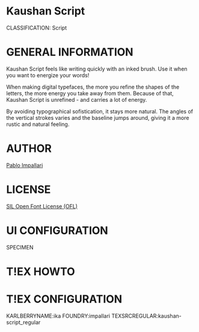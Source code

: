 Kaushan Script
===============
CLASSIFICATION: Script

GENERAL INFORMATION
===================
Kaushan Script feels like writing quickly with an inked brush.
Use it when you want to energize your words!

When making digital typefaces, the more you refine the shapes of the letters,
the more energy you take away from them.
Because of that, Kaushan Script is unrefined - and carries a lot of energy.

By avoiding typographical sofistication, it stays more natural.
The angles of the vertical strokes varies and the baseline jumps around,
giving it a more rustic and natural feeling.

AUTHOR
======
[Pablo Impallari](http://www.impallari.com)

LICENSE
=======
[SIL Open Font License (OFL)](http://scripts.sil.org/OFL)

UI CONFIGURATION
================
SPECIMEN

T!EX HOWTO
=========

T!EX CONFIGURATION
=================
KARLBERRYNAME:ika
FOUNDRY:impallari
TEXSRCREGULAR:kaushan-script_regular

